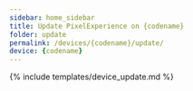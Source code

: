 ```yaml
---
sidebar: home_sidebar
title: Update PixelExperience on {codename}
folder: update
permalink: /devices/{codename}/update/
device: {codename}
---
```

{% include templates/device_update.md %}
